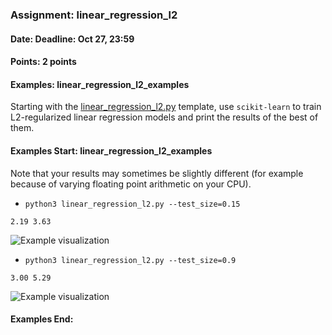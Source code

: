 ### Assignment: linear_regression_l2
#### Date: Deadline: Oct 27, 23:59
#### Points: 2 points
#### Examples: linear_regression_l2_examples

Starting with the [linear_regression_l2.py](https://github.com/ufal/npfl129/tree/master/labs/02/linear_regression_l2.py)
template, use `scikit-learn` to train L2-regularized linear regression models
and print the results of the best of them.

#### Examples Start: linear_regression_l2_examples
Note that your results may sometimes be slightly different (for example because of varying floating point arithmetic on your CPU).
- `python3 linear_regression_l2.py --test_size=0.15`
```
2.19 3.63
```
![Example visualization](//ufal.mff.cuni.cz/~straka/courses/npfl129/2021/tasks/figures/linear_regression_l2_1.svgz)
- `python3 linear_regression_l2.py --test_size=0.9`
```
3.00 5.29
```
![Example visualization](//ufal.mff.cuni.cz/~straka/courses/npfl129/2021/tasks/figures/linear_regression_l2_2.svgz)
#### Examples End:
